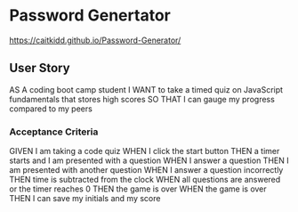# Password Genertator
https://caitkidd.github.io/Password-Generator/

## User Story
AS A coding boot camp student
I WANT to take a timed quiz on JavaScript fundamentals that stores high scores
SO THAT I can gauge my progress compared to my peers

### Acceptance Criteria
GIVEN I am taking a code quiz
WHEN I click the start button
THEN a timer starts and I am presented with a question
WHEN I answer a question
THEN I am presented with another question
WHEN I answer a question incorrectly
THEN time is subtracted from the clock
WHEN all questions are answered or the timer reaches 0
THEN the game is over
WHEN the game is over
THEN I can save my initials and my score
 